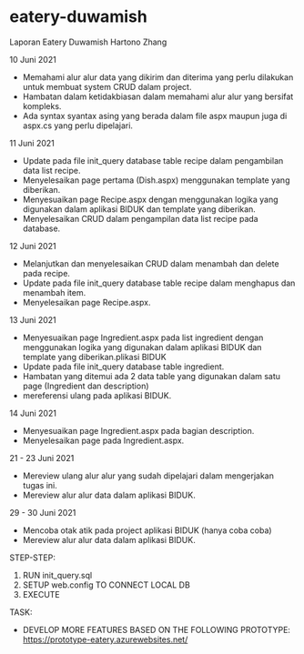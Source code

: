 # eatery-duwamish

Laporan Eatery Duwamish
Hartono Zhang

10 Juni 2021
- Memahami alur alur data yang dikirim dan diterima yang perlu dilakukan untuk membuat system CRUD dalam project.
- Hambatan dalam ketidakbiasan dalam memahami alur alur yang bersifat kompleks.
- Ada syntax syantax asing yang berada dalam file aspx maupun juga di aspx.cs yang perlu dipelajari.

11 Juni 2021
- Update pada file init_query database table recipe dalam pengambilan data list recipe.
- Menyelesaikan page pertama (Dish.aspx) menggunakan template yang diberikan.
- Menyesuaikan page Recipe.aspx dengan menggunakan logika yang digunakan dalam aplikasi BIDUK dan template yang diberikan.
- Menyelesaikan CRUD dalam pengampilan data list recipe pada database.

12 Juni 2021
- Melanjutkan dan menyelesaikan CRUD dalam menambah dan delete pada recipe.
- Update pada file init_query database table recipe dalam menghapus dan menambah item.
- Menyelesaikan page Recipe.aspx.

13 Juni 2021
- Menyesuaikan page Ingredient.aspx pada list ingredient dengan menggunakan logika yang digunakan dalam aplikasi BIDUK dan template yang diberikan.plikasi BIDUK 
- Update pada file init_query database table ingredient.
- Hambatan yang ditemui ada 2 data table yang digunakan dalam satu page (Ingredient dan description)
- mereferensi ulang pada aplikasi BIDUK.

14 Juni 2021
- Menyesuaikan page Ingredient.aspx pada bagian description.
- Menyelesaikan page pada Ingredient.aspx.

21 - 23 Juni 2021
- Mereview ulang alur alur yang sudah dipelajari dalam mengerjakan tugas ini.
- Mereview alur alur data dalam aplikasi BIDUK.

29 - 30 Juni 2021
- Mencoba otak atik pada project aplikasi BIDUK (hanya coba coba)
- Mereview alur alur data dalam aplikasi BIDUK.

STEP-STEP:
1. RUN init_query.sql
2. SETUP web.config TO CONNECT LOCAL DB
3. EXECUTE

TASK:
- DEVELOP MORE FEATURES BASED ON THE FOLLOWING PROTOTYPE:
  https://prototype-eatery.azurewebsites.net/
